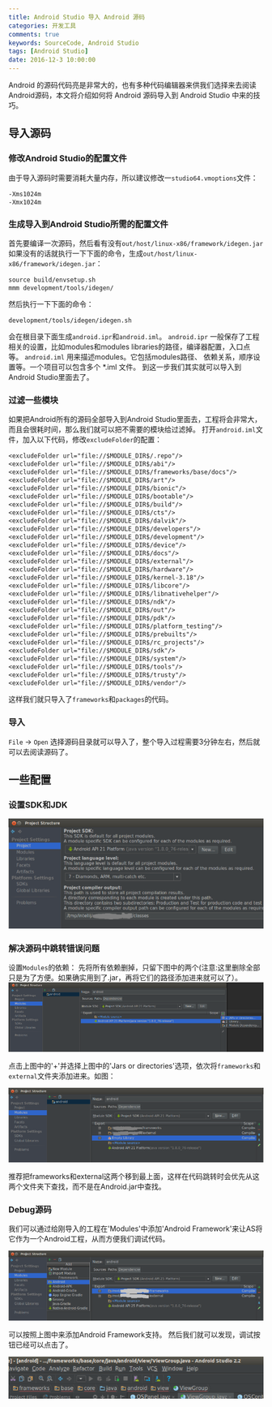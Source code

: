 ```yaml
---
title: Android Studio 导入 Android 源码
categories: 开发工具
comments: true
keywords: SourceCode, Android Studio
tags: [Android Studio]
date: 2016-12-3 10:00:00
---
```

Android 的源码代码亮是非常大的，也有多种代码编辑器来供我们选择来去阅读Android源码，本文将介绍如何将 Android 源码导入到 Android Studio 中来的技巧。
<!-- more -->

## 导入源码
### 修改Android Studio的配置文件
由于导入源码时需要消耗大量内存，所以建议修改一`studio64.vmoptions`文件：
```
-Xms1024m
-Xmx1024m
```

### 生成导入到Android Studio所需的配置文件
首先要编译一次源码，然后看有没有`out/host/linux-x86/framework/idegen.jar`
如果没有的话就执行一下下面的命令，生成`out/host/linux-x86/framework/idegen.jar`：
```
source build/envsetup.sh
mmm development/tools/idegen/
```
然后执行一下下面的命令：
```
development/tools/idegen/idegen.sh
```
会在根目录下面生成`android.ipr`和`android.iml`。
`android.ipr` 一般保存了工程相关的设置，比如modules和modules libraries的路径，编译器配置，入口点等。
`android.iml` 用来描述modules。它包括modules路径、 依赖关系，顺序设置等。一个项目可以包含多个 *.iml 文件。
到这一步我们其实就可以导入到Android Studio里面去了。

### 过滤一些模块
如果把Android所有的源码全部导入到Android Studio里面去，工程将会非常大，而且会很耗时间，那么我们就可以把不需要的模块给过滤掉。
打开`android.iml`文件，加入以下代码，修改`excludeFolder`的配置：
```
<excludeFolder url="file://$MODULE_DIR$/.repo"/>
<excludeFolder url="file://$MODULE_DIR$/abi"/>
<excludeFolder url="file://$MODULE_DIR$/frameworks/base/docs"/>
<excludeFolder url="file://$MODULE_DIR$/art"/>
<excludeFolder url="file://$MODULE_DIR$/bionic"/>
<excludeFolder url="file://$MODULE_DIR$/bootable"/>
<excludeFolder url="file://$MODULE_DIR$/build"/>
<excludeFolder url="file://$MODULE_DIR$/cts"/>
<excludeFolder url="file://$MODULE_DIR$/dalvik"/>
<excludeFolder url="file://$MODULE_DIR$/developers"/>
<excludeFolder url="file://$MODULE_DIR$/development"/>
<excludeFolder url="file://$MODULE_DIR$/device"/>
<excludeFolder url="file://$MODULE_DIR$/docs"/>
<excludeFolder url="file://$MODULE_DIR$/external"/>
<excludeFolder url="file://$MODULE_DIR$/hardware"/>
<excludeFolder url="file://$MODULE_DIR$/kernel-3.18"/>
<excludeFolder url="file://$MODULE_DIR$/libcore"/>
<excludeFolder url="file://$MODULE_DIR$/libnativehelper"/>
<excludeFolder url="file://$MODULE_DIR$/ndk"/>
<excludeFolder url="file://$MODULE_DIR$/out"/>
<excludeFolder url="file://$MODULE_DIR$/pdk"/>
<excludeFolder url="file://$MODULE_DIR$/platform_testing"/>
<excludeFolder url="file://$MODULE_DIR$/prebuilts"/>
<excludeFolder url="file://$MODULE_DIR$/rc_projects"/>
<excludeFolder url="file://$MODULE_DIR$/sdk"/>
<excludeFolder url="file://$MODULE_DIR$/system"/>
<excludeFolder url="file://$MODULE_DIR$/tools"/>
<excludeFolder url="file://$MODULE_DIR$/trusty"/>
<excludeFolder url="file://$MODULE_DIR$/vendor"/>
```
这样我们就只导入了`frameworks`和`packages`的代码。

### 导入
`File` -> `Open` 选择源码目录就可以导入了，整个导入过程需要3分钟左右，然后就可以去阅读源码了。

## 一些配置
### 设置SDK和JDK

![配置](/images/development-tool-import-source-to-android-studio/project.png)

### 解决源码中跳转错误问题
设置`Modules`的依赖：
先将所有依赖删掉，只留下图中的两个(注意:这里删除全部只是为了方便。如果确实用到了.jar，再将它们的路径添加进来就可以了）。
![配置](/images/development-tool-import-source-to-android-studio/modules-add.png)

点击上图中的'+'并选择上图中的'Jars or directories'选项，依次将`frameworks`和`external`文件夹添加进来。如图：

![配置](/images/development-tool-import-source-to-android-studio/modules-added.png)

推荐把frameworks和external这两个移到最上面，这样在代码跳转时会优先从这两个文件夹下查找，而不是在Android.jar中查找。

### Debug源码
我们可以通过给刚导入的工程在'Modules'中添加'Android Framework'来让AS将它作为一个Android工程，从而方便我们调试代码。

![配置](/images/development-tool-import-source-to-android-studio/debug-add.png)

可以按照上图中来添加Android Framework支持。
然后我们就可以发现，调试按钮已经可以点击了。

![配置](/images/development-tool-import-source-to-android-studio/debug-added.png)
